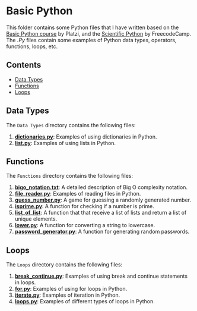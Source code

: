 # Basic Python

This folder contains some Python files that I have written based on the [Basic Python course](https://platzi.com/cursos/python/) by Platzi, and the [Scientific Python](https://www.freecodecamp.org/learn/scientific-computing-with-python/) by FreecodeCamp. The *.Py* files contain some examples of Python data types, operators, functions, loops, etc.

## Contents
* [Data Types](https://github.com/Osvajorge/ds-platzi/tree/main/basic_python/data_types)
* [Functions](https://github.com/Osvajorge/ds-platzi/tree/main/basic_python/functions)
* [Loops](https://github.com/Osvajorge/ds-platzi/tree/main/basic_python/loops)


## Data Types

The `Data Types` directory contains the following files:

1.  [**dictionaries.py**](https://github.com/Osvajorge/ds-platzi/blob/main/basic_python/data_types/dictionaries.py): Examples of using dictionaries in Python.
2.  [**list.py**](https://github.com/Osvajorge/ds-platzi/blob/main/basic_python/data_types/list.py): Examples of using lists in Python.

## Functions

The `Functions` directory contains the following files:

1. [**bigo_notation.txt**](https://github.com/Osvajorge/ds-platzi/blob/main/basic_python/functions/bigo_notation.txt): A detailed description of Big O complexity notation.
2. [**file_reader.py**](https://github.com/Osvajorge/ds-platzi/blob/main/basic_python/functions/file_reader.py): Examples of reading files in Python.
3. [**guess_number.py**](https://github.com/Osvajorge/ds-platzi/blob/main/basic_python/functions/guess_number.py): A game for guessing a randomly generated number.
4. [**isprime.py**](https://github.com/Osvajorge/ds-platzi/blob/main/basic_python/functions/isprime.py): A function for checking if a number is prime.
5. [**list_of_list**](https://github.com/Osvajorge/ds-platzi/blob/main/basic_python/functions/list_of_lists.py): A function that that receive a list of lists and return a list of unique elements.
6.  [**lower.py**](https://github.com/Osvajorge/ds-platzi/blob/main/basic_python/functions/lower.py): A function for converting a string to lowercase.
7.  [**password_generator.py**](https://github.com/Osvajorge/ds-platzi/blob/main/basic_python/functions/password_generator.py): A function for generating random passwords.

## Loops

The `Loops` directory contains the following files:

1.  [**break_continue.py**](https://github.com/Osvajorge/ds-platzi/blob/main/basic_python/loops/break_continue.py): Examples of using break and continue statements in loops.
2.  [**for.py**](https://github.com/Osvajorge/ds-platzi/blob/main/basic_python/loops/for.py): Examples of using for loops in Python.
3.  [**iterate.py**](https://github.com/Osvajorge/ds-platzi/blob/main/basic_python/loops/iterate.py): Examples of iteration in Python.
4.  [**loops.py**](https://github.com/Osvajorge/ds-platzi/blob/main/basic_python/loops/loops.py): Examples of different types of loops in Python.
